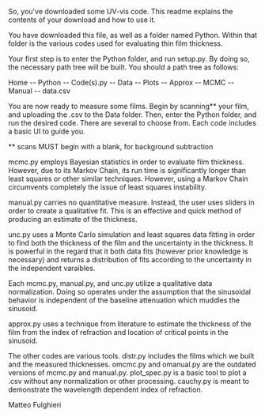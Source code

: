 So, you've downloaded some UV-vis code. This readme explains the contents of your
download and how to use it. 

You have downloaded this file, as well as a folder named Python. Within that 
folder is the various codes used for evaluating thin film thickness. 

Your first step is to enter the Python folder, and run setup.py. By doing so, the
necessary path tree will be built. You should a path tree as follows:

Home
 -- Python
   -- Code(s).py
 -- Data
   -- Plots
     -- Approx
     -- MCMC
     -- Manual
     -- data.csv

You are now ready to measure some films. Begin by scanning** your film, and uploading
the .csv to the Data folder. Then, enter the Python folder, and run the desired
code. There are several to choose from. Each code includes a basic UI to guide you.

** scans MUST begin with a blank, for background subtraction

mcmc.py employs Bayesian statistics in order to evaluate film thickness. However, 
due to its Markov Chain, its run time is significantly longer than least squares
or other similar techniques. However, using a Markov Chain circumvents completely
the issue of least squares instability. 

manual.py carries no quantitative measure. Instead, the user uses sliders in order
to create a qualitative fit. This is an effective and quick method of producing an
estimate of the thickness. 

unc.py uses a Monte Carlo simulation and least squares data fitting in order to find
both the thickness of the film and the uncertainty in the thickness. It is powerful
in the regard that it both data fits (however prior knowledge is necessary) and
returns a distribution of fits according to the uncertainty in the independent
varaibles. 

Each mcmc.py, manual.py, and unc.py utilize a qualitative data normalization. Doing so
operates under the assumption that the sinusoidal behavior is independent of the 
baseline attenuation which muddles the sinusoid. 

approx.py uses a technique from literature to estimate the thickness of the film
from the index of refraction and location of critical points in the sinusoid. 

The other codes are various tools. distr.py includes the films which we built and
the measured thicknesses. omcmc.py and omanual.py are the outdated versions of 
mcmc.py and manual.py. plot_spec.py is a basic tool to plot a .csv without any
normalization or other processing. cauchy.py is meant to demonstrate the wavelength
dependent index of refraction.

Matteo Fulghieri 


